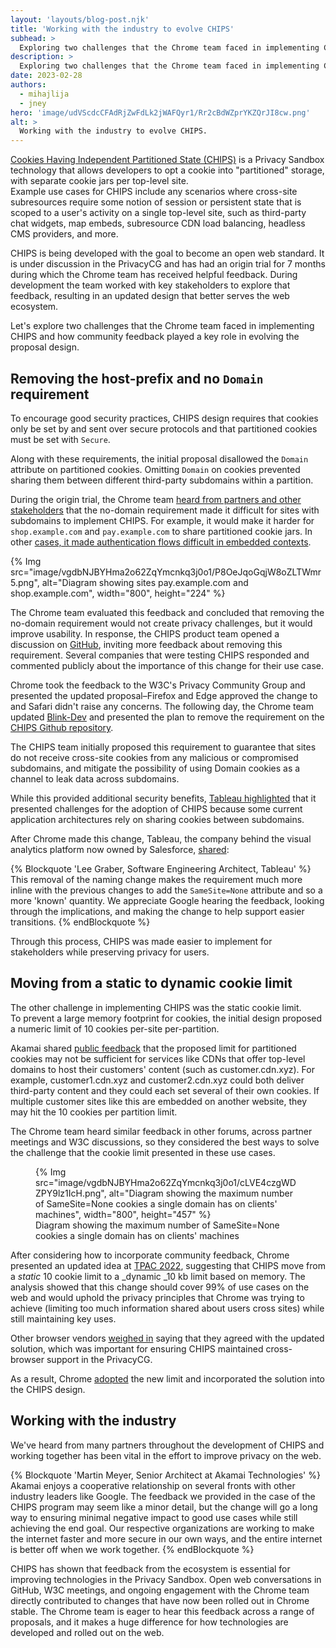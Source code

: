 ```yaml
---
layout: 'layouts/blog-post.njk'
title: 'Working with the industry to evolve CHIPS'
subhead: >
  Exploring two challenges that the Chrome team faced in implementing CHIPS and how community feedback played a key role in evolving the proposal design.
description: >
  Exploring two challenges that the Chrome team faced in implementing CHIPS and how community feedback played a key role in evolving the proposal design.
date: 2023-02-28
authors:
  - mihajlija
  - jney
hero: 'image/udVScdcCFAdRjZwFdLk2jWAFQyr1/Rr2cBdWZprYKZQrJI8cw.png'
alt: >
  Working with the industry to evolve CHIPS.
---
```



[Cookies Having Independent Partitioned State (CHIPS)](docs/privacy-sandbox/chips/) is a Privacy Sandbox technology that allows developers to opt a cookie into "partitioned" storage, with separate cookie jars per top-level site.  
Example use cases for CHIPS include any scenarios where cross-site subresources require some notion of session or persistent state that is scoped to a user's activity on a single top-level site, such as third-party chat widgets,  map embeds, subresource CDN load balancing, headless CMS providers, and more.  

CHIPS is being developed with the goal to become an open web standard. It is under discussion in the PrivacyCG and has had an origin trial for 7 months during which the Chrome team has received helpful feedback. During development the team worked with key stakeholders to explore that feedback, resulting in an updated design that better serves the web ecosystem.   

Let's explore two challenges that the Chrome team faced in implementing CHIPS and how community feedback played a key role in evolving the proposal design.

## Removing the host-prefix and no `Domain` requirement

To encourage good security practices, CHIPS design requires that cookies only be set by and sent over secure protocols and that partitioned cookies must be set with `Secure`.  

Along with these requirements, the initial proposal disallowed the `Domain` attribute on partitioned cookies. Omitting `Domain` on cookies prevented sharing them between different third-party subdomains within a partition.  

During the origin trial, the Chrome team [heard from partners and other stakeholders](https://github.com/privacycg/CHIPS/issues/30) that the no-domain requirement made it difficult for sites with subdomains to implement CHIPS. For example, it would make it harder for `shop.example.com` and `pay.example.com` to share partitioned cookie jars. In other [cases, it made authentication flows difficult in embedded contexts](https://github.com/privacycg/CHIPS/issues/39). 

{% Img src="image/vgdbNJBYHma2o62ZqYmcnkq3j0o1/P8OeJqoGqjW8oZLTWmr5.png", alt="Diagram showing sites pay.example.com and shop.example.com", width="800", height="224" %}  

The Chrome team evaluated this feedback and concluded that removing the no-domain requirement would not create privacy challenges, but it would improve usability. In response, the CHIPS product team opened a discussion on [GitHub](https://github.com/privacycg/CHIPS/issues/43), inviting more feedback about removing this requirement. Several companies that were testing CHIPS responded and commented publicly about the importance of this change for their use case.  

Chrome took the feedback to the W3C's Privacy Community Group and presented the updated proposal–Firefox and Edge approved the change to and Safari didn't raise any concerns. The following day, the Chrome team updated [Blink-Dev](https://groups.google.com/a/chromium.org/g/blink-dev/c/kZRtetS8jsY/m/ppK4kDbqAwAJ?utm_medium=email&utm_source=footer) and presented the plan to remove the requirement on the [CHIPS Github repository](https://github.com/privacycg/CHIPS/issues/47).  

The CHIPS team initially proposed this requirement to guarantee that sites do not receive cross-site cookies from any malicious or compromised subdomains, and mitigate the possibility of using Domain cookies as a channel to leak data across subdomains.  

While this provided additional security benefits, [Tableau highlighted](https://github.com/privacycg/CHIPS/issues/30) that it presented challenges for the adoption of CHIPS because some current application architectures rely on sharing cookies between subdomains.

After Chrome made this change, Tableau, the company behind the visual analytics platform now owned by Salesforce, [shared](https://github.com/privacycg/CHIPS/issues/30#issuecomment-1104225686):  

{% Blockquote 'Lee Graber, Software Engineering Architect, Tableau' %}
This removal of the naming change makes the requirement much more inline with the previous changes to add the `SameSite=None` attribute and so a more 'known' quantity. We appreciate Google hearing the feedback, looking through the implications, and making the change to help support easier transitions.
{% endBlockquote %}

Through this process, CHIPS was made easier to implement for stakeholders while preserving privacy for users.

## Moving from a static to dynamic cookie limit

The other challenge in implementing CHIPS was the static cookie limit.   
To prevent a large memory footprint for cookies, the initial design proposed a numeric limit of 10 cookies per-site per-partition.  

Akamai shared [public feedback](https://github.com/privacycg/CHIPS/issues/48) that the proposed limit for partitioned cookies may not be sufficient for services like CDNs that offer top-level domains to host their customers' content (such as customer.cdn.xyz). For example, customer1.cdn.xyz and customer2.cdn.xyz could both deliver third-party content and they could each set several of their own cookies. If multiple customer sites like this are embedded on another website, they may hit the 10 cookies per partition limit.  

The Chrome team heard similar feedback in other forums, across partner meetings and W3C discussions, so they considered the best ways to solve the challenge that the cookie limit presented in these use cases.

<figure>
{% Img src="image/vgdbNJBYHma2o62ZqYmcnkq3j0o1/cLVE4czgWDZPY9lz1IcH.png", alt="Diagram showing the maximum number of SameSite=None cookies a single domain has on clients' machines", width="800", height="457" %}
  <figcaption>Diagram showing the maximum number of SameSite=None cookies a single domain has on clients' machines</figcaption>
</figure>

After considering how to incorporate community feedback, Chrome presented an updated idea at [TPAC 2022](https://docs.google.com/presentation/d/1aOnVsWs1uhCGw4Vnkto_GFQ-yXEi5-Iwtqb-RyMYmQ4/edit?resourcekey=0-ZI-9q4cCKMPYQPaJ1m4JNA#slide=id.g15142f79aec_0_5), suggesting that CHIPS move from a _static_ 10 cookie limit to a _dynamic _10 kb limit based on memory. The analysis showed that this change should cover 99% of use cases on the web and would uphold the privacy principles that Chrome was trying to achieve (limiting too much information shared about users cross sites) while still maintaining key uses.  

Other browser vendors [weighed in](https://github.com/privacycg/CHIPS/issues/48#issuecomment-1271611177) saying that they agreed with the updated solution, which was important for ensuring CHIPS maintained cross-browser support in the PrivacyCG.  

As a result, Chrome [adopted](https://github.com/chromium/chromium/commit/8be338400e94964708796d2be6afe071233c0f6f) the new limit and incorporated the solution into the CHIPS design.

## Working with the industry

We've heard from many partners throughout the development of CHIPS and working together has been vital in the effort to improve privacy on the web.

{% Blockquote 'Martin Meyer, Senior Architect at Akamai Technologies' %}
Akamai enjoys a cooperative relationship on several fronts with other industry leaders like Google. The feedback we provided in the case of the CHIPS program may seem like a minor detail, but the change will go a long way to ensuring minimal negative impact to good use cases while still achieving the end goal. Our respective organizations are working to make the internet faster and more secure in our own ways, and the entire internet is better off when we work together.
{% endBlockquote %}

CHIPS has shown that feedback from the ecosystem is essential for improving technologies in the Privacy Sandbox. Open web conversations in GitHub, W3C meetings, and ongoing engagement with the Chrome team directly contributed to changes that have now been rolled out in Chrome stable. The Chrome team is eager to hear this feedback across a range of proposals, and it makes a huge difference for how technologies are developed and rolled out on the web. 
